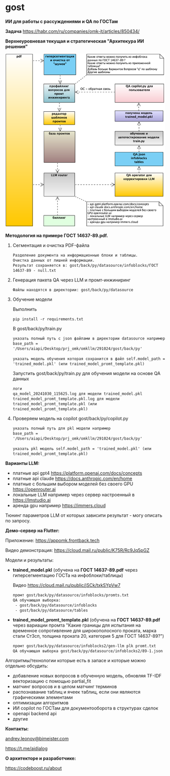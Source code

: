 # gost
**ИИ для работы с рассуждениями и QA по ГОСТам**

**Задача** https://habr.com/ru/companies/omk-it/articles/850434/

**Верхнеуровневая текущая и стратегическая "Архитекура ИИ решения"**

![Архитектура ИИ решения](https://raw.githubusercontent.com/AndreyLeonov80/gost/refs/heads/main/back/architecture/%D0%92%D0%B5%D1%80%D1%85%D0%BD%D0%B5%D1%83%D1%80%D0%BE%D0%B2%D0%BD%D0%B5%D0%B2%D0%B0%D1%8F%20%D1%82%D0%B5%D0%BA%D1%83%D1%89%D0%B0%D1%8F%20%D0%B8%20%D1%81%D1%82%D1%80%D0%B0%D1%82%D0%B5%D0%B3%D0%B8%D1%87%D0%B5%D1%81%D0%BA%D0%B0%D1%8F%20%22%D0%90%D1%80%D1%85%D0%B8%D1%82%D0%B5%D0%BA%D1%83%D1%80%D0%B0%20%D0%98%D0%98%20%D1%80%D0%B5%D1%88%D0%B5%D0%BD%D0%B8%D1%8F%22.png)

**Методология на примере ГОСТ 14637-89.pdf.**

1. Сегментация и очистка PDF-файла

       Разделение документа на информационные блоки и таблицы.
       Очистка данных от лишней информации.
       Результат сохраняется в: gost/back/py/datasource/infoblocks/ГОСТ 14637-89 - null.txt

2. Генерация пакета QA через LLM и промт-инжиниринг
        
       Файлы находятся в директории: gost/back/py/datasource

4. Обучение модели 

   Выполнить
  
       pip install -r requirements.txt
   
   В gost/back/py/train.py
  
       указать полный путь с json файлами в директории datasource например
       base_path = '/Users/aiapi/Desktop/prj_omk/omkllm/291024/gost/back/py'
   
       указать модель обучения которая сохранится в файл self.model_path = 'trained_model.pkl' (или trained_model_promt_template.pkl)

   Запустить gost/back/py/train.py для обучения модели на основе QA данных
	
       логи
       qa_model_20241030_115625.log для модели trained_model.pkl
       trained_model_promt_template.pkl.log для модели trained_model_promt_template.pkl (или trained_model_promt_template.pkl)

4. Проверяем модель на copilot gost/back/py/copilot.py
   
       указать полный путь для pkl модели например
       base_path = '/Users/aiapi/Desktop/prj_omk/omkllm/291024/gost/back/py'
   
       указать pkl модель self.model_path = 'trained_model.pkl' (или trained_model_promt_template.pkl)

**Варианты LLM:**
  - платные api gpt4 https://platform.openai.com/docs/concepts
  - платные api claude https://docs.anthropic.com/en/home
  - платные c большим выбором моделей без своего GPU https://openrouter.ai
  - локальные LLM например через сервер настроенный в https://lmstudio.ai
  - аренда gpu например https://immers.cloud

Тюнинг параметров LLM от которых зависити результат - могу описать по запросу.

**Демо-сервер на Flutter:**
     
Приложение: https://appomk.frontback.tech

Видео демонстрация: https://cloud.mail.ru/public/K75R/Rc9Jq5pGZ

Модели и результаты:
- **trained_model.pkl** (обучена на **ГОСТ 14637-89.pdf** через гиперсегментацию ГОСТа на инфоблоки/таблицы)
  
  Видео https://cloud.mail.ru/public/jSCk/txkSYpVw7

      промт gost/back/py/datasource/infoblocks/promts.txt
      QA обучающая выборка:
       - gost/back/py/datasource/infoblocks
       - gost/back/py/datasource/tables

- **trained_model_promt_template.pkl** (обучена на **ГОСТ 14637-89.pdf** через вариации промта "Какие границы для испытания на временное сопротивление для широкополосного проката, марка стали Ст3сп, толщина проката 20, категория 5 для ГОСТ 14637-89?")
    
      промт gost/back/py/datasource/infoblocks2/gen-llm plk promt.txt
      QA обучающая выборка gost/back/py/datasource/infoblocks2/89-1.json

Алгоритмы/технологии которые есть в запасе и которые можно отдельно обсудить:
- добавление новых вопросов в обученную модель, обновляя TF-IDF векторизацию с помощью partial_fit
- матчинг вопросов и в целом матчинг терминов
- распознавание таблиц и ячеек таблиц, если они являются графическими элементами 
- оптимизации алгоритмов
- ИИ copilot по ГОСТам для документооборота в структурах сделок
- openapi backend api
- другие

**Контакты:**

andrey.leonov@bimeister.com

https://t.me/aidialog

**О архитекторе и разработчике:**

https://codeboost.ru/about